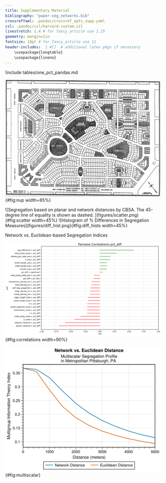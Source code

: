 ```yaml
---
title: Supplementary Material
bibliography: "paper-seg_networks.bib"
crossrefYaml: .pandoc/crossref_opts_supp.yaml
csl: .pandoc/csl/harvard-custom.csl
linestretch: 1.4 # for fancy_article use 1.25
geometry: margin=1in
fontsize: 10pt # for fancy_article use 11
header-includes:  | #[]  # additional latex pkgs if necessary
    \usepackage{longtable}
    \usepackage{lineno}
---
```


!include tables/one_pct_pandas.md

![The "Neighborhood Unit" as shown in Perry (1929)](figures/perry_neighborhood_unit.png){#fig:nup width=85%}


<div id=fig:net_vs_euc>
![Segregation based on planar and network distances by CBSA. The 45-degree line of equality is shown as dashed. ](figures/scatter.png){#fig:scatter width=45%}
![Histogram of % Differences in Segregation Measures](figures/diff_hist.png){#fig:diff_hists width=45%}

Network vs. Euclidean-based Segregation Indices
</div>

![Correlates of $\Delta_{\tilde{H}}$](figures/correlations.png){#fig:correlations width=90%}


![Network vs. Euclidean Multiscalar Segregation Profiles for Pittsburgh, PA](figures/pitt_example.png){#fig:multiscalar}



